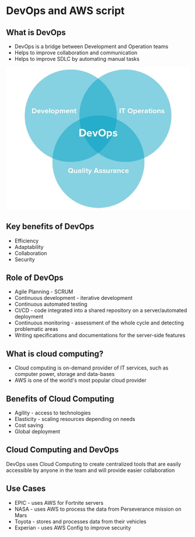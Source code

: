 # DevOps and AWS script

## What is DevOps
* DevOps is a bridge between Development and Operation teams
* Helps to improve collaboration and communication
* Helps to improve SDLC by automating manual tasks

![DevOps diagram](Resources/What-DevOps-looks-like.jpg)

## Key benefits of DevOps
* Efficiency
* Adaptability
* Collaboration
* Security

## Role of DevOps
* Agile Planning - SCRUM
* Continuous development - iterative development
* Continuous automated testing
* CI/CD - code integrated into a shared repository on a server/automated deployment
* Continuous monitoring - assessment of the whole cycle and detecting problematic areas
* Writing specifications and documentations for the server-side features

## What is cloud computing?
* Cloud computing is on-demand provider of IT services, such as computer power, storage and data-bases
* AWS is one of the world's most popular cloud provider

## Benefits of Cloud Computing
* Agility - access to technologies
* Elasticity - scaling resources depending on needs
* Cost saving
* Global deployment

## Cloud Computing and DevOps
DevOps uses Cloud Computing to create centralized tools that are easily accessible by anyone in the team and will provide easier collaboration

## Use Cases
* EPIC - uses AWS for Fortnite servers
* NASA - uses AWS to process the data from Perseverance mission on Mars
* Toyota - stores and processes data from their vehicles
* Experian - uses AWS Config to improve security

